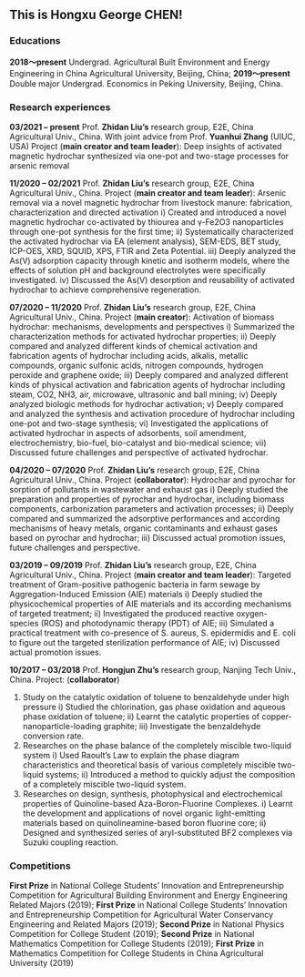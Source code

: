 ## This is Hongxu George CHEN!

### Educations
**2018～present**   Undergrad.   Agricultural Built Environment and Energy Engineering in China Agricultural University, Beijing, China;
**2019～present**   Double major Undergrad.   Economics in Peking University, Beijing, China.


### Research experiences
**03/2021 – present**      Prof. **Zhidan Liu’s** research group, E2E, China Agricultural Univ., China. 
                           With joint advice from Prof. **Yuanhui Zhang** (UIUC, USA)
Project (**main creator and team leader**): Deep insights of activated magnetic hydrochar synthesized via one-pot and two-stage processes for arsenic removal 

**11/2020 – 02/2021**      Prof. **Zhidan Liu’s** research group, E2E, China Agricultural Univ., China.
Project (**main creator and team leader**): Arsenic removal via a novel magnetic hydrochar from livestock manure: fabrication, characterization and directed activation
i)	Created and introduced a novel magnetic hydrochar co-activated by thiourea and γ-Fe2O3 nanoparticles through one-pot synthesis for the first time;
ii)	Systematically characterized the activated hydrochar via EA (element analysis), SEM-EDS, BET study, ICP-OES, XRD, SQUID, XPS, FTIR and Zeta Potential.
iii)	Deeply analyzed the As(V) adsorption capacity through kinetic and isotherm models, where the effects of solution pH and background electrolytes were specifically investigated.
iv)	Discussed the As(V) desorption and reusability of activated hydrochar to achieve comprehensive regeneration.

**07/2020 – 11/2020**      Prof. **Zhidan Liu’s** research group, E2E, China Agricultural Univ., China.
Project (**main creator**): Activation of biomass hydrochar: mechanisms, developments and perspectives
i)	Summarized the characterization methods for activated hydrochar properties;
ii)	Deeply compared and analyzed different kinds of chemical activation and fabrication agents of hydrochar including acids, alkalis, metallic compounds, organic sulfonic acids, nitrogen compounds, hydrogen peroxide and graphene oxide;
iii)	Deeply compared and analyzed different kinds of physical activation and fabrication agents of hydrochar including steam, CO2, NH3, air, microwave, ultrasonic and ball mining;
iv)	Deeply analyzed biologic methods for hydrochar activation;
v)	Deeply compared and analyzed the synthesis and activation procedure of hydrochar including one-pot and two-stage synthesis;
vi)	Investigated the applications of activated hydrochar in aspects of adsorbents, soil amendment, electrochemistry, bio-fuel, bio-catalyst and bio-medical science;
vii)	Discussed future challenges and perspective of activated hydrochar.

**04/2020 – 07/2020**      Prof. **Zhidan Liu’s** research group, E2E, China Agricultural Univ., China.
Project (**collaborator**): Hydrochar and pyrochar for sorption of pollutants in wastewater and exhaust gas
i)	Deeply studied the preparation and properties of pyrochar and hydrochar, including biomass components, carbonization parameters and activation processes;
ii)	Deeply compared and summarized the adsorptive performances and according mechanisms of heavy metals, organic contaminants and exhaust gases based on pyrochar and hydrochar;
iii)	Discussed actual promotion issues, future challenges and perspective.

**03/2019 – 09/2019**      Prof. **Zhidan Liu’s** research group, E2E, China Agricultural Univ., China.
Project (**main creator and team leader**): Targeted treatment of Gram-positive pathogenic bacteria in farm sewage by Aggregation-Induced Emission (AIE) materials
i)	Deeply studied the physicochemical properties of AIE materials and its according mechanisms of targeted treatment;
ii)	Investigated the produced reactive oxygen-species (ROS) and photodynamic therapy (PDT) of AIE;
iii)	Simulated a practical treatment with co-presence of S. aureus, S. epidermidis and E. coli to figure out the targeted sterilization performance of AIE;
iv)	Discussed actual promotion issues.

**10/2017 – 03/2018**      Prof. **Hongjun Zhu’s** research group, Nanjing Tech Univ., China.
Project: (**collaborator**)
1)	Study on the catalytic oxidation of toluene to benzaldehyde under high pressure
i)	Studied the chlorination, gas phase oxidation and aqueous phase oxidation of toluene;
ii)	Learnt the catalytic properties of copper-nanoparticle-loading graphite;
iii)	Investigate the benzaldehyde conversion rate.
2)	Researches on the phase balance of the completely miscible two-liquid system
i)	Used Raoult’s Law to explain the phase diagram characteristics and theoretical basis of various completely miscible two-liquid systems;
ii)	Introduced a method to quickly adjust the composition of a completely miscible two-liquid system.
3)	Researches on design, synthesis, photophysical and electrochemical properties of Quinoline-based Aza-Boron-Fluorine Complexes.
i)	Learnt the development and applications of novel organic light-emitting materials based on quinolineamine-based boron fluorine core;
ii)	Designed and synthesized series of aryl-substituted BF2 complexes via Suzuki coupling reaction.


### Competitions
**First Prize** in National College Students’ Innovation and Entrepreneurship Competition for Agricultural Building Environment and Energy Engineering Related Majors (2019);
**First Prize** in National College Students’ Innovation and Entrepreneurship Competition for Agricultural Water Conservancy Engineering and Related Majors (2019);
**Second Prize** in National Physics Competition for College Student (2019);
**Second Prize** in National Mathematics Competition for College Students (2019);
**First Prize** in Mathematics Competition for College Students in China Agricultural University (2019)

